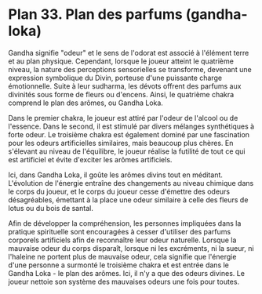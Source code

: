 # Plan 33. Plan des parfums (gandha-loka)

Gandha signifie "odeur" et le sens de l'odorat est associé à l'élément terre et au plan physique. Cependant, lorsque le joueur atteint le quatrième niveau, la nature des perceptions sensorielles se transforme, devenant une expression symbolique du Divin, porteuse d'une puissante charge émotionnelle. Suite à leur sudharma, les dévots offrent des parfums aux divinités sous forme de fleurs ou d'encens. Ainsi, le quatrième chakra comprend le plan des arômes, ou Gandha Loka.

Dans le premier chakra, le joueur est attiré par l'odeur de l'alcool ou de l'essence. Dans le second, il est stimulé par divers mélanges synthétiques à forte odeur. Le troisième chakra est également dominé par une fascination pour les odeurs artificielles similaires, mais beaucoup plus chères. En s'élevant au niveau de l'équilibre, le joueur réalise la futilité de tout ce qui est artificiel et évite d'exciter les arômes artificiels.

Ici, dans Gandha Loka, il goûte les arômes divins tout en méditant. L'évolution de l'énergie entraîne des changements au niveau chimique dans le corps du joueur, et le corps du joueur cesse d'émettre des odeurs désagréables, émettant à la place une odeur similaire à celle des fleurs de lotus ou du bois de santal.

Afin de développer la compréhension, les personnes impliquées dans la pratique spirituelle sont encouragées à cesser d'utiliser des parfums corporels artificiels afin de reconnaître leur odeur naturelle. Lorsque la mauvaise odeur du corps disparaît, lorsque ni les excréments, ni la sueur, ni l'haleine ne portent plus de mauvaise odeur, cela signifie que l'énergie d'une personne a surmonté le troisième chakra et est entrée dans le Gandha Loka - le plan des arômes. Ici, il n'y a que des odeurs divines. Le joueur nettoie son système des mauvaises odeurs une fois pour toutes.
